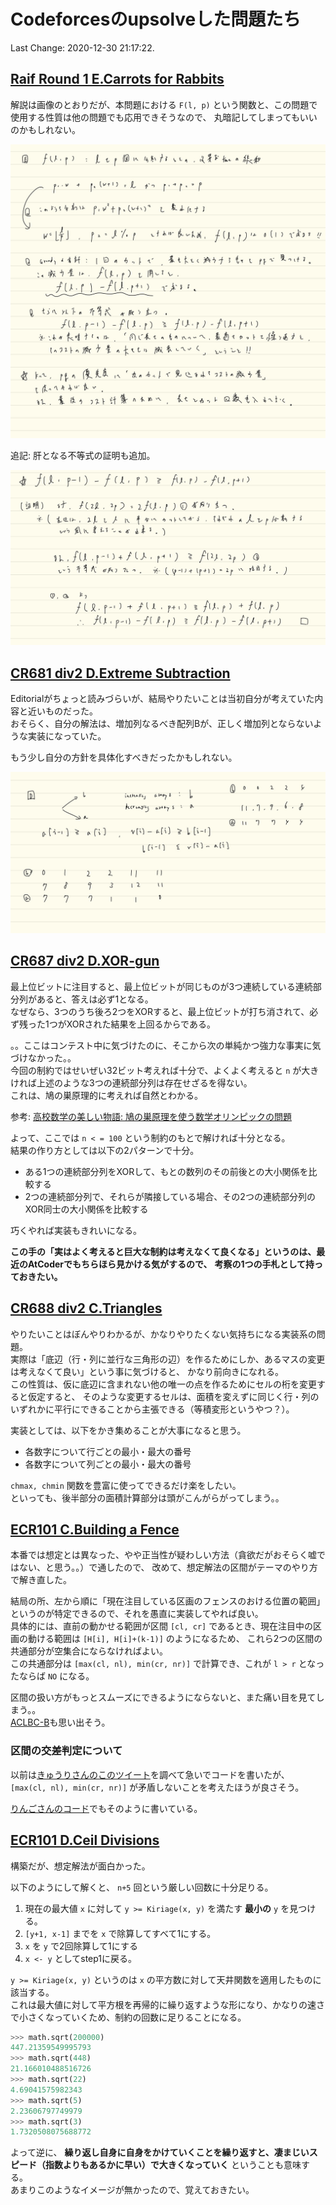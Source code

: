 # Codeforcesのupsolveした問題たち

Last Change: 2020-12-30 21:17:22.

## [Raif Round 1 E.Carrots for Rabbits](https://codeforces.com/contest/1428/problem/E)

解説は画像のとおりだが、本問題における `F(l, p)` という関数と、この問題で使用する性質は他の問題でも応用できそうなので、
丸暗記してしまってもいいのかもしれない。

![](./raifround-e.jpg)

追記: 肝となる不等式の証明も追加。

![](./raifround-e-proof.jpg)

## [CR681 div2 D.Extreme Subtraction](https://codeforces.com/contest/1443/problem/D)

Editorialがちょっと読みづらいが、結局やりたいことは当初自分が考えていた内容と近いものだった。  
おそらく、自分の解法は、増加列なるべき配列Bが、正しく増加列とならないような実装になっていた。

もう少し自分の方針を具体化すべきだったかもしれない。

![](./cr681div2D.jpg)

## [CR687 div2 D.XOR-gun](https://codeforces.com/contest/1457/problem/D)

最上位ビットに注目すると、最上位ビットが同じものが3つ連続している連続部分列があると、答えは必ず1となる。  
なぜなら、3つのうち後ろ2つをXORすると、最上位ビットが打ち消されて、必ず残った1つがXORされた結果を上回るからである。

。。ここはコンテスト中に気づけたのに、そこから次の単純かつ強力な事実に気づけなかった。。  
今回の制約ではせいぜい32ビット考えれば十分で、よくよく考えると `n` が大きければ上述のような3つの連続部分列は存在せざるを得ない。  
これは、鳩の巣原理的に考えれば自然とわかる。

参考: [高校数学の美しい物語: 鳩の巣原理を使う数学オリンピックの問題](https://mathtrain.jp/pigeon)

よって、ここでは `n < = 100` という制約のもとで解ければ十分となる。  
結果の作り方としては以下の2パターンで十分。

- ある1つの連続部分列をXORして、もとの数列のその前後との大小関係を比較する
- 2つの連続部分列で、それらが隣接している場合、その2つの連続部分列のXOR同士の大小関係を比較する

巧くやれば実装もきれいになる。

**この手の「実はよく考えると巨大な制約は考えなくて良くなる」というのは、最近のAtCoderでもちらほら見かける気がするので、**
**考察の1つの手札として持っておきたい。**

## [CR688 div2 C.Triangles](https://codeforces.com/contest/1453/problem/C)

やりたいことはぼんやりわかるが、かなりやりたくない気持ちになる実装系の問題。  
実際は「底辺（行・列に並行な三角形の辺）を作るためにしか、あるマスの変更は考えなくて良い」という事に気づけると、
かなり前向きになれる。  
この性質は、仮に底辺に含まれない他の唯一の点を作るためにセルの桁を変更すると仮定すると、
そのような変更するセルは、面積を変えずに同じく行・列のいずれかに平行にできることから主張できる（等積変形というやつ？）。

実装としては、以下をかき集めることが大事になると思う。

- 各数字について行ごとの最小・最大の番号
- 各数字について列ごとの最小・最大の番号

`chmax, chmin` 関数を豊富に使ってできるだけ楽をしたい。  
といっても、後半部分の面積計算部分は頭がこんがらがってしまう。。

## [ECR101 C.Building a Fence](https://codeforces.com/contest/1469/problem/C)

本番では想定とは異なった、やや正当性が疑わしい方法（貪欲だがおそらく嘘ではない、と思う。。）で通したので、
改めて、想定解法の区間がテーマのやり方で解き直した。

結局の所、左から順に「現在注目している区画のフェンスのおける位置の範囲」というのが特定できるので、それを愚直に実装してやれば良い。  
具体的には、直前の動かせる範囲が区間 `[cl, cr]` であるとき、現在注目中の区画の動ける範囲は `[H[i], H[i]+(k-1)]` のようになるため、
これら2つの区間の共通部分が空集合にならなければよい。  
この共通部分は `[max(cl, nl), min(cr, nr)]` で計算でき、これが `l > r` となったならば `NO` になる。

区間の扱い方がもっとスムーズにできるようにならないと、また痛い目を見てしまう。。  
[ACLBC-B](https://atcoder.jp/contests/abl/tasks/abl_b)も思い出そう。

### 区間の交差判定について

以前は[きゅうりさんのこのツイート](https://twitter.com/kyuridenamida/status/338366544776146944)を調べて急いでコードを書いたが、
`[max(cl, nl), min(cr, nr)]` が矛盾しないことを考えたほうが良さそう。

[りんごさんのコード](https://atcoder.jp/contests/abl/submissions/17016923)でもそのように書いている。

## [ECR101 D.Ceil Divisions](https://codeforces.com/contest/1469/problem/D)

構築だが、想定解法が面白かった。

以下のようにして解くと、 `n+5` 回という厳しい回数に十分足りる。

1. 現在の最大値 `x` に対して `y >= Kiriage(x, y)` を満たす **最小の** `y` を見つける。
2. `[y+1, x-1]` までを `x` で除算してすべて1にする。
3. `x` を `y` で2回除算して1にする
4. `x <- y` としてstep1に戻る。

`y >= Kiriage(x, y)` というのは `x` の平方数に対して天井関数を適用したものに該当する。  
これは最大値に対して平方根を再帰的に繰り返すような形になり、かなりの速さで小さくなっていくため、制約の回数に足りることになる。  

```python
>>> math.sqrt(200000)
447.21359549995793
>>> math.sqrt(448)
21.166010488516726
>>> math.sqrt(22)
4.69041575982343
>>> math.sqrt(5)
2.23606797749979
>>> math.sqrt(3)
1.7320508075688772
```

よって逆に、 **繰り返し自身に自身をかけていくことを繰り返すと、凄まじいスピード（指数よりもあるかに早い）で大きくなっていく** ということも意味する。  
あまりこのようなイメージが無かったので、覚えておきたい。

